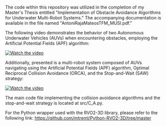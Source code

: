 The code within this repository was utilized in the completion of my Master's Thesis entitled "Implementation of Obstacle Avoidance Algorithms for Underwater Multi-Robot Systems." The accompanying documentation is available in the file named "AntoniRajaMateosTFM_MUSI.pdf."

The following video demonstrates the behavior of two Autonomous Underwater Vehicles (AUVs) when encountering obstacles, employing the Artificial Potential Fields (APF) algorithm:

[![Watch the video](https://img.youtube.com/vi/pciUMiGTIqI/0.jpg)](https://www.youtube.com/watch?v=pciUMiGTIqI)

Additionally, presented is a multi-robot system composed of AUVs navigating using the Artificial Potential Fields (APF) algorithm, Optimal Reciprocal Collision Avoidance (ORCA), and the Stop-and-Wait (SAW) strategy:

[![Watch the video](https://img.youtube.com/vi/nx91azvIHdKoGpjs/1.jpg)](https://youtu.be/nRjDk9Kffbk?si=nx91azvIHdKoGpjs)

The main code file implementing the collision avoidance algorithms and the stop-and-wait strategy is located at src/C_A.py.

For the Python wrapper used with the RVO2-3D library, please refer to the following link: https://github.com/mtreml/Python-RVO2-3D/tree/master
